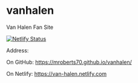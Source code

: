 # vanhalen
Van Halen Fan Site


[![Netlify Status](https://api.netlify.com/api/v1/badges/3286137f-2f70-4eb8-b881-76cffc48fe75/deploy-status)](https://app.netlify.com/sites/hungry-neumann-3f104d/deploys)


Address:

On GitHub: https://mroberts70.github.io/vanhalen/

On Netlify: https://van-halen.netlify.com
